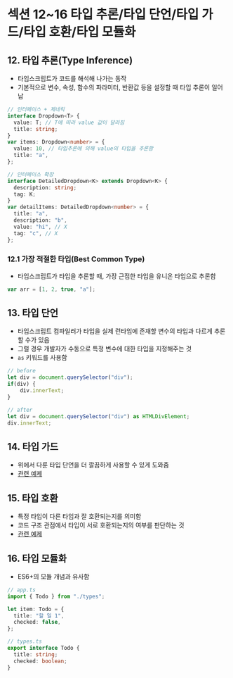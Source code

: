 # 섹션 12~16 타입 추론/타입 단언/타입 가드/타입 호환/타입 모듈화

## 12. 타입 추론(Type Inference)

- 타입스크립트가 코드를 해석해 나가는 동작
- 기본적으로 변수, 속성, 함수의 파라미터, 반환값 등을 설정할 때 타입 추론이 일어남

```typescript
// 인터페이스 + 제네릭
interface Dropdown<T> {
  value: T; // T에 따라 value 값이 달라짐
  title: string;
}
var items: Dropdown<number> = {
  value: 10, // 타입추론에 의해 value의 타입을 추론함
  title: "a",
};

// 인터페이스 확장
interface DetailedDropdown<K> extends Dropdown<K> {
  description: string;
  tag: K;
}
var detailItems: DetailedDropdown<number> = {
  title: "a",
  description: "b",
  value: "hi", // X
  tag: "c", // X
};
```

### 12.1 가장 적절한 타입(Best Common Type)

- 타입스크립트가 타입을 추론할 때, 가장 근접한 타입을 유니온 타입으로 추론함
```typescript
var arr = [1, 2, true, "a"];
```

## 13. 타입 단언

- 타입스크립트 컴파일러가 타입을 실제 런타임에 존재할 변수의 타입과 다르게 추론할 수가 있음
- 그럴 경우 개발자가 수동으로 특정 변수에 대한 타입을 지정해주는 것
- `as` 키워드를 사용함

```typescript
// before
let div = document.querySelector("div");
if(div) {
    div.innerText;
}

// after
let div = document.querySelector("div") as HTMLDivElement;
div.innerText;
```

## 14. 타입 가드

- 위에서 다룬 타입 단언을 더 깔끔하게 사용할 수 있게 도와줌
- [관련 예제](../example/10_type_guard.ts)

## 15. 타입 호환

- 특정 타입이 다른 타입과 잘 호환되는지를 의미함
- 코드 구조 관점에서 타입이 서로 호환되는지의 여부를 판단하는 것
- [관련 예제](../example/11_type-compatibility.ts)

## 16. 타입 모듈화

- ES6+의 모듈 개념과 유사함

```typescript
// app.ts
import { Todo } from "./types";

let item: Todo = {
  title: "할 일 1",
  checked: false,
};

// types.ts
export interface Todo {
  title: string;
  checked: boolean;
}
```
